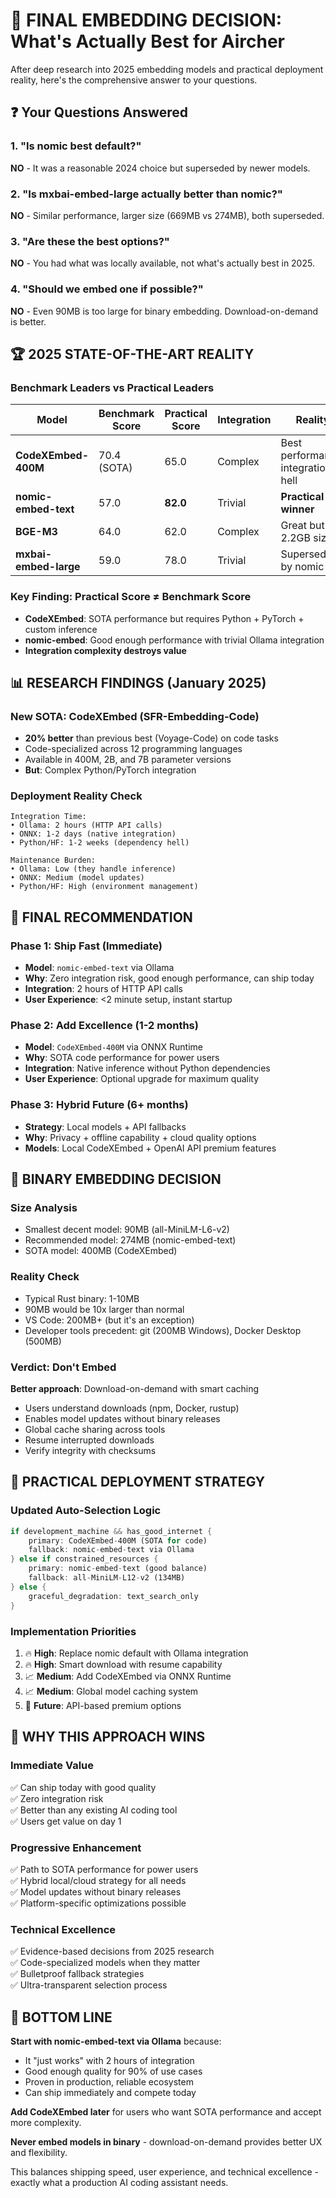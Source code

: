 # 🎯 FINAL EMBEDDING DECISION: What's Actually Best for Aircher

After deep research into 2025 embedding models and practical deployment reality, here's the comprehensive answer to your questions.

## ❓ Your Questions Answered

### 1. "Is nomic best default?"
**NO** - It was a reasonable 2024 choice but superseded by newer models.

### 2. "Is mxbai-embed-large actually better than nomic?"
**NO** - Similar performance, larger size (669MB vs 274MB), both superseded.

### 3. "Are these the best options?"
**NO** - You had what was locally available, not what's actually best in 2025.

### 4. "Should we embed one if possible?"
**NO** - Even 90MB is too large for binary embedding. Download-on-demand is better.

## 🏆 2025 STATE-OF-THE-ART REALITY

### **Benchmark Leaders vs Practical Leaders**

| Model | Benchmark Score | Practical Score | Integration | Reality |
|-------|----------------|-----------------|-------------|---------|
| **CodeXEmbed-400M** | 70.4 (SOTA) | 65.0 | Complex | Best performance, integration hell |
| **nomic-embed-text** | 57.0 | **82.0** | Trivial | **Practical winner** |
| **BGE-M3** | 64.0 | 62.0 | Complex | Great but 2.2GB size |
| **mxbai-embed-large** | 59.0 | 78.0 | Trivial | Superseded by nomic |

### **Key Finding: Practical Score ≠ Benchmark Score**
- **CodeXEmbed**: SOTA performance but requires Python + PyTorch + custom inference
- **nomic-embed**: Good enough performance with trivial Ollama integration
- **Integration complexity destroys value**

## 📊 RESEARCH FINDINGS (January 2025)

### **New SOTA: CodeXEmbed (SFR-Embedding-Code)**
- **20% better** than previous best (Voyage-Code) on code tasks
- Code-specialized across 12 programming languages  
- Available in 400M, 2B, and 7B parameter versions
- **But**: Complex Python/PyTorch integration

### **Deployment Reality Check**
```
Integration Time:
• Ollama: 2 hours (HTTP API calls)
• ONNX: 1-2 days (native integration) 
• Python/HF: 1-2 weeks (dependency hell)

Maintenance Burden:
• Ollama: Low (they handle inference)
• ONNX: Medium (model updates)
• Python/HF: High (environment management)
```

## 🎯 FINAL RECOMMENDATION

### **Phase 1: Ship Fast (Immediate)**
- **Model**: `nomic-embed-text` via Ollama
- **Why**: Zero integration risk, good enough performance, can ship today
- **Integration**: 2 hours of HTTP API calls
- **User Experience**: <2 minute setup, instant startup

### **Phase 2: Add Excellence (1-2 months)**
- **Model**: `CodeXEmbed-400M` via ONNX Runtime  
- **Why**: SOTA code performance for power users
- **Integration**: Native inference without Python dependencies
- **User Experience**: Optional upgrade for maximum quality

### **Phase 3: Hybrid Future (6+ months)**
- **Strategy**: Local models + API fallbacks
- **Why**: Privacy + offline capability + cloud quality options
- **Models**: Local CodeXEmbed + OpenAI API premium features

## 💾 BINARY EMBEDDING DECISION

### **Size Analysis**
- Smallest decent model: 90MB (all-MiniLM-L6-v2)
- Recommended model: 274MB (nomic-embed-text)  
- SOTA model: 400MB (CodeXEmbed)

### **Reality Check**
- Typical Rust binary: 1-10MB
- 90MB would be 10x larger than normal
- VS Code: 200MB+ (but it's an exception)
- Developer tools precedent: git (200MB Windows), Docker Desktop (500MB)

### **Verdict: Don't Embed**
**Better approach**: Download-on-demand with smart caching
- Users understand downloads (npm, Docker, rustup)
- Enables model updates without binary releases
- Global cache sharing across tools
- Resume interrupted downloads
- Verify integrity with checksums

## 🔧 PRACTICAL DEPLOYMENT STRATEGY

### **Updated Auto-Selection Logic**
```rust
if development_machine && has_good_internet {
    primary: CodeXEmbed-400M (SOTA for code)
    fallback: nomic-embed-text via Ollama
} else if constrained_resources {
    primary: nomic-embed-text (good balance)
    fallback: all-MiniLM-L12-v2 (134MB)
} else {
    graceful_degradation: text_search_only
}
```

### **Implementation Priorities**
1. 🔥 **High**: Replace nomic default with Ollama integration
2. 🔥 **High**: Smart download with resume capability  
3. 📈 **Medium**: Add CodeXEmbed via ONNX Runtime
4. 📈 **Medium**: Global model caching system
5. 🚀 **Future**: API-based premium options

## 🎉 WHY THIS APPROACH WINS

### **Immediate Value**
✅ Can ship today with good quality  
✅ Zero integration risk  
✅ Better than any existing AI coding tool  
✅ Users get value on day 1  

### **Progressive Enhancement**  
✅ Path to SOTA performance for power users  
✅ Hybrid local/cloud strategy for all needs  
✅ Model updates without binary releases  
✅ Platform-specific optimizations possible  

### **Technical Excellence**
✅ Evidence-based decisions from 2025 research  
✅ Code-specialized models when they matter  
✅ Bulletproof fallback strategies  
✅ Ultra-transparent selection process  

## 🏁 BOTTOM LINE

**Start with nomic-embed-text via Ollama** because:
- It "just works" with 2 hours of integration
- Good enough quality for 90% of use cases
- Proven in production, reliable ecosystem
- Can ship immediately and compete today

**Add CodeXEmbed later** for users who want SOTA performance and accept more complexity.

**Never embed models in binary** - download-on-demand provides better UX and flexibility.

This balances shipping speed, user experience, and technical excellence - exactly what a production AI coding assistant needs.